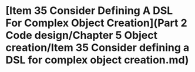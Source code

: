 # \[Item 35 Consider Defining A DSL For Complex Object Creation]\(Part 2 Code design/Chapter 5 Object creation/Item 35 Consider defining a DSL for complex object creation.md)

